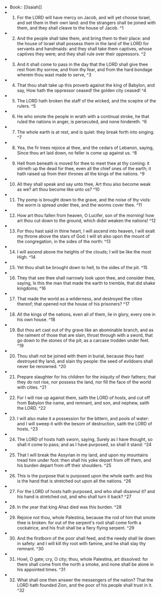 - Book:: [[Isaiah]]
- 1. For the LORD will have mercy on Jacob, and will yet choose Israel, and set them in their own land: and the strangers shall be joined with them, and they shall cleave to the house of Jacob. ^1
- 2. And the people shall take them, and bring them to their place: and the house of Israel shall possess them in the land of the LORD for servants and handmaids: and they shall take them captives, whose captives they were; and they shall rule over their oppressors. ^2
- 3. And it shall come to pass in the day that the LORD shall give thee rest from thy sorrow, and from thy fear, and from the hard bondage wherein thou wast made to serve, ^3
- 4. That thou shalt take up this proverb against the king of Babylon, and say, How hath the oppressor ceased! the golden city ceased! ^4
- 5. The LORD hath broken the staff of the wicked, and the sceptre of the rulers. ^5
- 6. He who smote the people in wrath with a continual stroke, he that ruled the nations in anger, is persecuted, and none hindereth. ^6
- 7. The whole earth is at rest, and is quiet: they break forth into singing. ^7
- 8. Yea, the fir trees rejoice at thee, and the cedars of Lebanon, saying, Since thou art laid down, no feller is come up against us. ^8
- 9. Hell from beneath is moved for thee to meet thee at thy coming: it stirreth up the dead for thee, even all the chief ones of the earth; it hath raised up from their thrones all the kings of the nations. ^9
- 10. All they shall speak and say unto thee, Art thou also become weak as we? art thou become like unto us? ^10
- 11. Thy pomp is brought down to the grave, and the noise of thy viols: the worm is spread under thee, and the worms cover thee. ^11
- 12. How art thou fallen from heaven, O Lucifer, son of the morning! how art thou cut down to the ground, which didst weaken the nations! ^12
- 13. For thou hast said in thine heart, I will ascend into heaven, I will exalt my throne above the stars of God: I will sit also upon the mount of the congregation, in the sides of the north: ^13
- 14. I will ascend above the heights of the clouds; I will be like the most High. ^14
- 15. Yet thou shalt be brought down to hell, to the sides of the pit. ^15
- 16. They that see thee shall narrowly look upon thee, and consider thee, saying, Is this the man that made the earth to tremble, that did shake kingdoms; ^16
- 17. That made the world as a wilderness, and destroyed the cities thereof; that opened not the house of his prisoners? ^17
- 18. All the kings of the nations, even all of them, lie in glory, every one in his own house. ^18
- 19. But thou art cast out of thy grave like an abominable branch, and as the raiment of those that are slain, thrust through with a sword, that go down to the stones of the pit; as a carcase trodden under feet. ^19
- 20. Thou shalt not be joined with them in burial, because thou hast destroyed thy land, and slain thy people: the seed of evildoers shall never be renowned. ^20
- 21. Prepare slaughter for his children for the iniquity of their fathers; that they do not rise, nor possess the land, nor fill the face of the world with cities. ^21
- 22. For I will rise up against them, saith the LORD of hosts, and cut off from Babylon the name, and remnant, and son, and nephew, saith the LORD. ^22
- 23. I will also make it a possession for the bittern, and pools of water: and I will sweep it with the besom of destruction, saith the LORD of hosts. ^23
- 24. The LORD of hosts hath sworn, saying, Surely as I have thought, so shall it come to pass; and as I have purposed, so shall it stand: ^24
- 25. That I will break the Assyrian in my land, and upon my mountains tread him under foot: then shall his yoke depart from off them, and his burden depart from off their shoulders. ^25
- 26. This is the purpose that is purposed upon the whole earth: and this is the hand that is stretched out upon all the nations. ^26
- 27. For the LORD of hosts hath purposed, and who shall disannul it? and his hand is stretched out, and who shall turn it back? ^27
- 28. In the year that king Ahaz died was this burden. ^28
- 29. Rejoice not thou, whole Palestina, because the rod of him that smote thee is broken: for out of the serpent's root shall come forth a cockatrice, and his fruit shall be a fiery flying serpent. ^29
- 30. And the firstborn of the poor shall feed, and the needy shall lie down in safety: and I will kill thy root with famine, and he shall slay thy remnant. ^30
- 31. Howl, O gate; cry, O city; thou, whole Palestina, art dissolved: for there shall come from the north a smoke, and none shall be alone in his appointed times. ^31
- 32. What shall one then answer the messengers of the nation? That the LORD hath founded Zion, and the poor of his people shall trust in it. ^32
